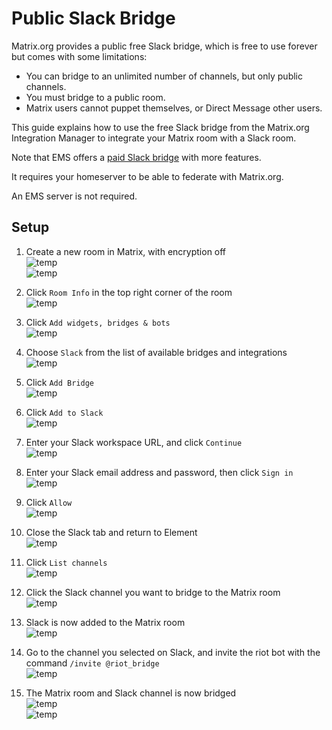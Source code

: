 # Public Slack Bridge

Matrix.org provides a public free Slack bridge, which is free to use forever but comes with some limitations:

- You can bridge to an unlimited number of channels, but only public channels.
- You must bridge to a public room.
- Matrix users cannot puppet themselves, or Direct Message other users.

This guide explains how to use the free Slack bridge from the Matrix.org Integration Manager to integrate your Matrix room with a Slack room.

Note that EMS offers a [paid Slack bridge](./ems-Slack-Bridge.md) with more features.

It requires your homeserver to be able to federate with Matrix.org.

An EMS server is not required.

## Setup

1. Create a new room in Matrix, with encryption off  
![temp](/images/Screen%20Shot%202020-10-27%20at%2011.12.35%20AM.png)  
![temp](/images/Screen%20Shot%202020-10-27%20at%2011.12.48%20AM.png)

1. Click `Room Info` in the top right corner of the room  
![temp](/images/Screen%20Shot%202020-10-27%20at%2011.13.57%20AM.png)

1. Click `Add widgets, bridges & bots`  
![temp](/images/Screen%20Shot%202020-10-27%20at%2011.14.55%20AM.png)

1. Choose `Slack` from the list of available bridges and integrations  
![temp](/images/Screen%20Shot%202020-10-27%20at%2011.15.37%20AM.png)

1. Click `Add Bridge`  
![temp](/images/Screen%20Shot%202020-10-27%20at%2011.16.21%20AM.png)

1. Click `Add to Slack`  
![temp](/images/Screen%20Shot%202020-10-27%20at%2011.17.07%20AM.png)

1. Enter your Slack workspace URL, and click `Continue`  
![temp](/images/Screen%20Shot%202020-10-27%20at%2011.18.22%20AM.png)

1. Enter your Slack email address and password, then click `Sign in`  
![temp](/images/Screen%20Shot%202020-10-27%20at%2011.19.10%20AM.png)

1. Click `Allow`  
![temp](/images/Screen%20Shot%202020-10-27%20at%2011.21.07%20AM.png)

1. Close the Slack tab and return to Element  
![temp](/images/Screen%20Shot%202020-10-27%20at%2011.21.48%20AM.png)

1. Click `List channels`  
![temp](/images/Screen%20Shot%202020-10-27%20at%2011.23.00%20AM.png)

1. Click the Slack channel you want to bridge to the Matrix room  
![temp](/images/Screen%20Shot%202020-10-27%20at%2011.23.42%20AM.png)

1. Slack is now added to the Matrix room  
![temp](/images/Screen%20Shot%202020-10-27%20at%204.51.41%20PM.png)

1. Go to the channel you selected on Slack, and invite the riot bot with the command `/invite @riot_bridge`  
![temp](/images/Screen%20Shot%202020-10-27%20at%204.56.16%20PM.png)

1. The Matrix room and Slack channel is now bridged  
![temp](/images/Screen%20Shot%202020-10-27%20at%204.57.34%20PM.png)  
![temp](/images/Screen%20Shot%202020-10-27%20at%204.57.48%20PM.png)
